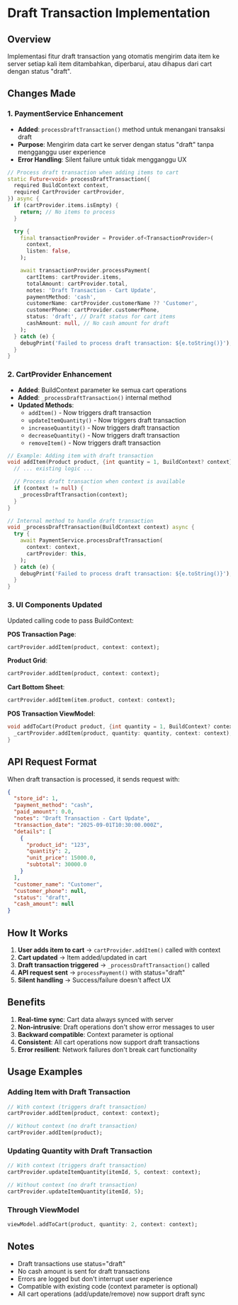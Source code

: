 # Draft Transaction Implementation

## Overview

Implementasi fitur draft transaction yang otomatis mengirim data item ke server setiap kali item ditambahkan, diperbarui, atau dihapus dari cart dengan status "draft".

## Changes Made

### 1. PaymentService Enhancement

- **Added**: `processDraftTransaction()` method untuk menangani transaksi draft
- **Purpose**: Mengirim data cart ke server dengan status "draft" tanpa mengganggu user experience
- **Error Handling**: Silent failure untuk tidak mengganggu UX

```dart
// Process draft transaction when adding items to cart
static Future<void> processDraftTransaction({
  required BuildContext context,
  required CartProvider cartProvider,
}) async {
  if (cartProvider.items.isEmpty) {
    return; // No items to process
  }

  try {
    final transactionProvider = Provider.of<TransactionProvider>(
      context,
      listen: false,
    );

    await transactionProvider.processPayment(
      cartItems: cartProvider.items,
      totalAmount: cartProvider.total,
      notes: 'Draft Transaction - Cart Update',
      paymentMethod: 'cash',
      customerName: cartProvider.customerName ?? 'Customer',
      customerPhone: cartProvider.customerPhone,
      status: 'draft', // Draft status for cart items
      cashAmount: null, // No cash amount for draft
    );
  } catch (e) {
    debugPrint('Failed to process draft transaction: ${e.toString()}');
  }
}
```

### 2. CartProvider Enhancement

- **Added**: BuildContext parameter ke semua cart operations
- **Added**: `_processDraftTransaction()` internal method
- **Updated Methods**:
  - `addItem()` - Now triggers draft transaction
  - `updateItemQuantity()` - Now triggers draft transaction
  - `increaseQuantity()` - Now triggers draft transaction
  - `decreaseQuantity()` - Now triggers draft transaction
  - `removeItem()` - Now triggers draft transaction

```dart
// Example: Adding item with draft transaction
void addItem(Product product, {int quantity = 1, BuildContext? context}) {
  // ... existing logic ...

  // Process draft transaction when context is available
  if (context != null) {
    _processDraftTransaction(context);
  }
}

// Internal method to handle draft transaction
void _processDraftTransaction(BuildContext context) async {
  try {
    await PaymentService.processDraftTransaction(
      context: context,
      cartProvider: this,
    );
  } catch (e) {
    debugPrint('Failed to process draft transaction: ${e.toString()}');
  }
}
```

### 3. UI Components Updated

Updated calling code to pass BuildContext:

**POS Transaction Page**:

```dart
cartProvider.addItem(product, context: context);
```

**Product Grid**:

```dart
cartProvider.addItem(product, context: context);
```

**Cart Bottom Sheet**:

```dart
cartProvider.addItem(item.product, context: context);
```

**POS Transaction ViewModel**:

```dart
void addToCart(Product product, {int quantity = 1, BuildContext? context}) {
  _cartProvider.addItem(product, quantity: quantity, context: context);
}
```

## API Request Format

When draft transaction is processed, it sends request with:

```json
{
  "store_id": 1,
  "payment_method": "cash",
  "paid_amount": 0.0,
  "notes": "Draft Transaction - Cart Update",
  "transaction_date": "2025-09-01T10:30:00.000Z",
  "details": [
    {
      "product_id": "123",
      "quantity": 2,
      "unit_price": 15000.0,
      "subtotal": 30000.0
    }
  ],
  "customer_name": "Customer",
  "customer_phone": null,
  "status": "draft",
  "cash_amount": null
}
```

## How It Works

1. **User adds item to cart** → `cartProvider.addItem()` called with context
2. **Cart updated** → Item added/updated in cart
3. **Draft transaction triggered** → `_processDraftTransaction()` called
4. **API request sent** → `processPayment()` with status="draft"
5. **Silent handling** → Success/failure doesn't affect UX

## Benefits

1. **Real-time sync**: Cart data always synced with server
2. **Non-intrusive**: Draft operations don't show error messages to user
3. **Backward compatible**: Context parameter is optional
4. **Consistent**: All cart operations now support draft transactions
5. **Error resilient**: Network failures don't break cart functionality

## Usage Examples

### Adding Item with Draft Transaction

```dart
// With context (triggers draft transaction)
cartProvider.addItem(product, context: context);

// Without context (no draft transaction)
cartProvider.addItem(product);
```

### Updating Quantity with Draft Transaction

```dart
// With context (triggers draft transaction)
cartProvider.updateItemQuantity(itemId, 5, context: context);

// Without context (no draft transaction)
cartProvider.updateItemQuantity(itemId, 5);
```

### Through ViewModel

```dart
viewModel.addToCart(product, quantity: 2, context: context);
```

## Notes

- Draft transactions use status="draft"
- No cash amount is sent for draft transactions
- Errors are logged but don't interrupt user experience
- Compatible with existing code (context parameter is optional)
- All cart operations (add/update/remove) now support draft sync

